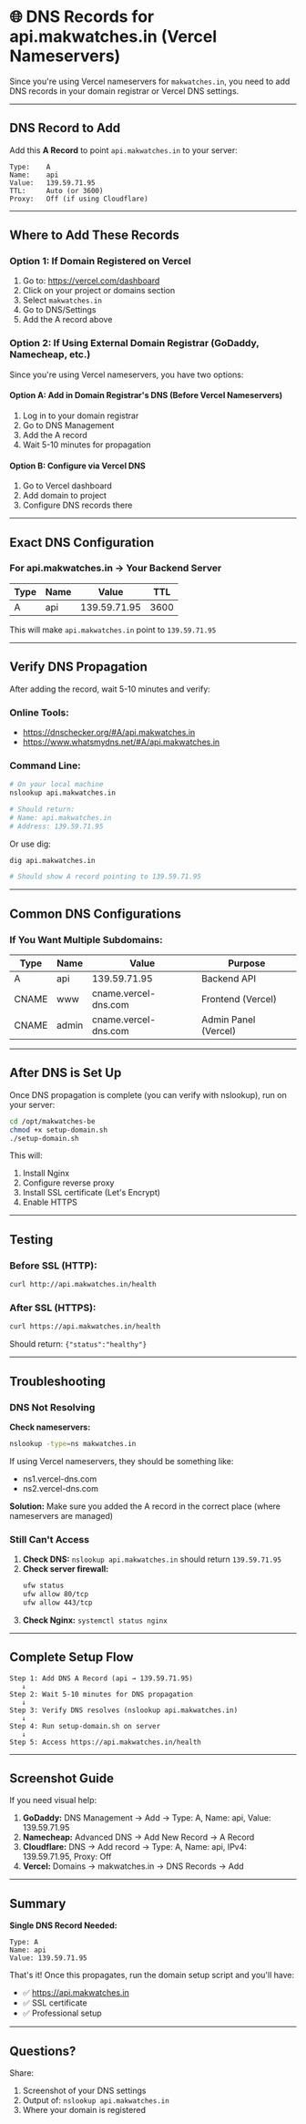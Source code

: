 # 🌐 DNS Records for api.makwatches.in (Vercel Nameservers)

Since you're using Vercel nameservers for `makwatches.in`, you need to add DNS records in your domain registrar or Vercel DNS settings.

---

## DNS Record to Add

Add this **A Record** to point `api.makwatches.in` to your server:

```
Type:    A
Name:    api
Value:   139.59.71.95
TTL:     Auto (or 3600)
Proxy:   Off (if using Cloudflare)
```

---

## Where to Add These Records

### Option 1: If Domain Registered on Vercel

1. Go to: https://vercel.com/dashboard
2. Click on your project or domains section
3. Select `makwatches.in`
4. Go to DNS/Settings
5. Add the A record above

### Option 2: If Using External Domain Registrar (GoDaddy, Namecheap, etc.)

Since you're using Vercel nameservers, you have two options:

#### Option A: Add in Domain Registrar's DNS (Before Vercel Nameservers)

1. Log in to your domain registrar
2. Go to DNS Management
3. Add the A record
4. Wait 5-10 minutes for propagation

#### Option B: Configure via Vercel DNS

1. Go to Vercel dashboard
2. Add domain to project
3. Configure DNS records there

---

## Exact DNS Configuration

### For api.makwatches.in → Your Backend Server

| Type | Name | Value | TTL |
|------|------|-------|-----|
| A | api | 139.59.71.95 | 3600 |

This will make `api.makwatches.in` point to `139.59.71.95`

---

## Verify DNS Propagation

After adding the record, wait 5-10 minutes and verify:

### Online Tools:
- https://dnschecker.org/#A/api.makwatches.in
- https://www.whatsmydns.net/#A/api.makwatches.in

### Command Line:
```bash
# On your local machine
nslookup api.makwatches.in

# Should return:
# Name: api.makwatches.in
# Address: 139.59.71.95
```

Or use dig:
```bash
dig api.makwatches.in

# Should show A record pointing to 139.59.71.95
```

---

## Common DNS Configurations

### If You Want Multiple Subdomains:

| Type | Name | Value | Purpose |
|------|------|-------|---------|
| A | api | 139.59.71.95 | Backend API |
| CNAME | www | cname.vercel-dns.com | Frontend (Vercel) |
| CNAME | admin | cname.vercel-dns.com | Admin Panel (Vercel) |

---

## After DNS is Set Up

Once DNS propagation is complete (you can verify with nslookup), run on your server:

```bash
cd /opt/makwatches-be
chmod +x setup-domain.sh
./setup-domain.sh
```

This will:
1. Install Nginx
2. Configure reverse proxy
3. Install SSL certificate (Let's Encrypt)
4. Enable HTTPS

---

## Testing

### Before SSL (HTTP):
```bash
curl http://api.makwatches.in/health
```

### After SSL (HTTPS):
```bash
curl https://api.makwatches.in/health
```

Should return: `{"status":"healthy"}`

---

## Troubleshooting

### DNS Not Resolving

**Check nameservers:**
```bash
nslookup -type=ns makwatches.in
```

If using Vercel nameservers, they should be something like:
- ns1.vercel-dns.com
- ns2.vercel-dns.com

**Solution:** Make sure you added the A record in the correct place (where nameservers are managed)

### Still Can't Access

1. **Check DNS:** `nslookup api.makwatches.in` should return `139.59.71.95`
2. **Check server firewall:** 
   ```bash
   ufw status
   ufw allow 80/tcp
   ufw allow 443/tcp
   ```
3. **Check Nginx:** `systemctl status nginx`

---

## Complete Setup Flow

```
Step 1: Add DNS A Record (api → 139.59.71.95)
   ↓
Step 2: Wait 5-10 minutes for DNS propagation
   ↓
Step 3: Verify DNS resolves (nslookup api.makwatches.in)
   ↓
Step 4: Run setup-domain.sh on server
   ↓
Step 5: Access https://api.makwatches.in/health
```

---

## Screenshot Guide

If you need visual help:

1. **GoDaddy:** DNS Management → Add → Type: A, Name: api, Value: 139.59.71.95
2. **Namecheap:** Advanced DNS → Add New Record → A Record
3. **Cloudflare:** DNS → Add record → Type: A, Name: api, IPv4: 139.59.71.95, Proxy: Off
4. **Vercel:** Domains → makwatches.in → DNS Records → Add

---

## Summary

**Single DNS Record Needed:**
```
Type: A
Name: api
Value: 139.59.71.95
```

That's it! Once this propagates, run the domain setup script and you'll have:
- ✅ https://api.makwatches.in
- ✅ SSL certificate
- ✅ Professional setup

---

## Questions?

Share:
1. Screenshot of your DNS settings
2. Output of: `nslookup api.makwatches.in`
3. Where your domain is registered
